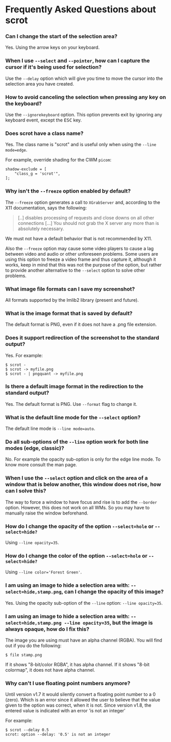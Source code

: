 Frequently Asked Questions about scrot
======================================


### Can I change the start of the selection area?

Yes. Using the arrow keys on your keyboard.

### When I use `--select` and `--pointer`, how can I capture the cursor if it's being used for selection?

Use the `--delay` option which will give you time to move the cursor
into the selection area you have created.

### How to avoid canceling the selection when pressing any key on the keyboard?

Use the `--ignorekeyboard` option. This option prevents exit by
ignoring any keyboard event, except the <kbd>ESC</kbd> key.

### Does scrot have a class name?

Yes. The class name is "scrot" and is useful only when using the
`--line mode=edge`.

For example, override shading for the CWM `picom`:

```
shadow-exclude = [
    "class_g = 'scrot'",
];
```

### Why isn't the `--freeze` option enabled by default?

The `--freeze` option generates a call to `XGrabServer` and, according to
the X11 documentation, says the following:

> [..] disables processing of requests and close downs on all other
> connections [...] You should not grab the X server any more than is
> absolutely necessary.

We must not have a default behavior that is not recommended by X11.

Also the `--freeze` option may cause some video players to cause a lag
between video and audio or other unforeseen problems.
Some users are using this option to freeze a video frame and thus
capture it, although it works, keep in mind that this was not the
purpose of the option, but rather to provide another alternative to
the `--select` option to solve other problems.


### What image file formats can I save my screenshot?

All formats supported by the Imlib2 library (present and future).

### What is the image format that is saved by default?

The default format is PNG, even if it does not have a .png file
extension.

### Does it support redirection of the screenshot to the standard output?

Yes. For example:

```console
$ scrot -
$ scrot -> myfile.png
$ scrot - | pngquant -> myfile.png
```

### Is there a default image format in the redirection to the standard output?

Yes. The default format is PNG. Use `--format` flag to change it.

### What is the default line mode for the `--select` option?

The default line mode is `--line mode=auto`.

### Do all sub-options of the `--line` option work for both line modes (edge, classic)?

No. For example the opacity sub-option is only for the edge line mode.
To know more consult the man page.

### When I use the `--select` option and click on the area of a window that is below another, this window does not rise, how can I solve this?

The way to force a window to have focus and rise is to add the
`--border` option. However, this does not work on all WMs. So you may
have to manually raise the window beforehand.

### How do I change the opacity of the option `--select=hole` or `--select=hide?`

Using `--line opacity=35`.

### How do I change the color of the option `--select=hole` or `--select=hide?`

Using `--line color='Forest Green'`.

### I am using an image to hide a selection area with: `--select=hide,stamp.png`, can I change the opacity of this image?

Yes. Using the opacity sub-option of the `--line` option:
`--line opacity=35`.

### I am using an image to hide a selection area with: `--select=hide,stamp.png --line opacity=35`, but the image is always opaque, how do I fix this?

The image you are using must have an alpha channel (RGBA).
You will find out if you do the following:

```console
$ file stamp.png
```

If it shows "8-bit/color RGBA", it has alpha channel.
If it shows "8-bit colormap", it does not have alpha channel.

### Why can't I use floating point numbers anymore?

Until version v1.7 it would silently convert a floating point number
to a 0 (zero). Which is an error since it allowed the user to believe
that the value given to the option was correct, when it is not.
Since version v1.8, the entered value is indicated with an
error 'is not an integer'

For example:

```console
$ scrot --delay 0.5
scrot: option --delay: '0.5' is not an integer
```
